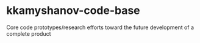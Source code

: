 # kkamyshanov-code-base
Core code prototypes/research efforts toward the future development of a complete product
